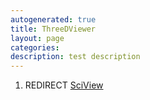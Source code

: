 ```yaml
---
autogenerated: true
title: ThreeDViewer
layout: page
categories: 
description: test description
---
```


1.  REDIRECT [SciView](SciView)
